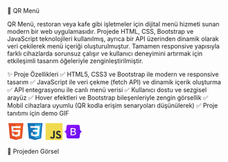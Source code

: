 📱 QR Menü

QR Menü, restoran veya kafe gibi işletmeler için dijital menü hizmeti sunan modern bir web uygulamasıdır. Projede HTML, CSS, Bootstrap ve JavaScript teknolojileri kullanılmış, ayrıca bir API üzerinden dinamik olarak veri çekilerek menü içeriği oluşturulmuştur. Tamamen responsive yapısıyla farklı cihazlarda sorunsuz çalışır ve kullanıcı deneyimini artırmak için etkileşimli tasarım öğeleriyle zenginleştirilmiştir.

✨ Proje Özellikleri
✅ HTML5, CSS3 ve Bootstrap ile modern ve responsive tasarım
✅ JavaScript ile veri çekme (fetch API) ve dinamik içerik oluşturma
✅ API entegrasyonu ile canlı menü verisi
✅ Kullanıcı dostu ve sezgisel arayüz
✅ Hover efektleri ve Bootstrap bileşenleriyle zengin görsellik
✅ Mobil cihazlara uyumlu (QR kodla erişim senaryoları düşünülerek)
✅ Proje tanıtımı için demo GIF


<div align="left">
  <img src="https://raw.githubusercontent.com/devicons/devicon/master/icons/html5/html5-original.svg" alt="html" width="40" height="40"/>
  <img src="https://raw.githubusercontent.com/devicons/devicon/master/icons/css3/css3-original.svg" alt="css" width="40" height="40"/>
  <img src="https://raw.githubusercontent.com/devicons/devicon/master/icons/javascript/javascript-original.svg" alt="javascript" width="40" height="40"/>
  <img src="https://raw.githubusercontent.com/devicons/devicon/master/icons/bootstrap/bootstrap-original.svg" alt="bootstrap" width="40" height="40"/>
</div>


📸 Projeden Görsel
